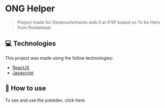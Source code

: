 # ONG Helper

> Project made for Desenvolvimento web II at IFSP based on To be Hero from Rocketseat. 


## :computer: Technologies
This project was made using the follow technologies:

* [ReactJS](https://developer.mozilla.org/pt-BR/docs/Web/HTML/HTML5)
* [Javascript](https://developer.mozilla.org/pt-BR/docs/Web/JavaScript)

## :construction_worker: How to use

To see and use the pokédex, click here.
